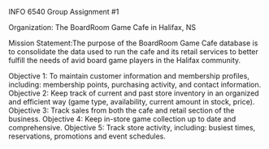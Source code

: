 INFO 6540 Group Assignment #1

Organization: The BoardRoom Game Cafe in Halifax, NS

Mission Statement:The purpose of the BoardRoom Game Cafe database is to consolidate the data used to run the cafe and its retail services to better fulfill the needs of avid board game players in the Halifax community.

Objective 1: To maintain customer information and membership profiles, including: membership points, purchasing activity, and contact information.
Objective 2: Keep track of current and past store inventory in an organized and efficient way (game type, availability, current amount in stock, price).
Objective 3: Track sales from both the cafe and retail section of the business.
Objective 4: Keep in-store game collection up to date and comprehensive.
Objective 5: Track store activity, including: busiest times, reservations, promotions and event schedules.
